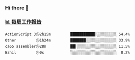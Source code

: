 ### Hi there 👋

<!-- waka-box start -->
### <a href="https://gist.github.com/b3f90cfdb958d2401b019f821c34c859" target="_blank">📊 每周工作报告</a>
```text
ActionScript 3🕓2h15m         ███████████▍░░░░░░░░░ 54.4%
Other         🕓1h24m         ███████░░░░░░░░░░░░░░ 33.9%
ca65 assembler🕓28m           ██▍░░░░░░░░░░░░░░░░░░ 11.5%
Ezhil         🕓0s            ░░░░░░░░░░░░░░░░░░░░░  0.2%
```
<!-- waka-box end -->

<!--
**yiningv/yiningv** is a ✨ _special_ ✨ repository because its `README.md` (this file) appears on your GitHub profile.
Here are some ideas to get you started:
- 🔭 I’m currently working on ...
- 🌱 I’m currently learning ...
- 👯 I’m looking to collaborate on ...
- 🤔 I’m looking for help with ...
- 💬 Ask me about ...
- 📫 How to reach me: ...
- 😄 Pronouns: ...
- ⚡ Fun fact: ...
-->
